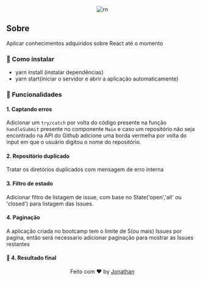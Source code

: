 <p align="center">
<img alt="rn" src="https://rocketseat.com.br/static/images/update/curso-reactjs.svg" width="120px"/>
</p>

## Sobre

Aplicar conhecimentos adquiridos sobre React até o momento

### :rocket: Como instalar
- yarn install (instalar dependências)
- yarn start(iniciar o servidor e abrir a aplicação automaticamente)

### :rocket: Funcionalidades

#### 1. Captando erros

Adicionar um `try/catch` por volta do código presente na função `handleSubmit` presente no componente `Main` e caso um repositório não seja encontrado na API do Github adicione uma borda vermelha por volta do input em que o usuário digitou o nome do repositório.

#### 2. Repositório duplicado

Tratar os diretórios duplicados com mensagem de erro interna

#### 3. Filtro de estado

Adicionar filtro de listagem de issue, com base no State('open','all' ou 'closed') para listagem das Issues.

#### 4. Paginação

A aplicação criada no bootcamp tem o limite de 5(ou mais) Issues por pagina, então será necessario adicionar paginação para mostrar as Issues restantes

#### :rocket: 4. Resultado final

<p align="center>
<img alt="gif" src="/src/assets/repository.gif"/>
</p>

</hr>

<p align="center">
Feito com ♥ by <a href="https://www.linkedin.com/in/jonathan-barros-franco">Jonathan</a>
</p>

